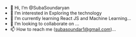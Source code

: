 - 👋 Hi, I’m @SubaSoundaryan
- 👀 I’m interested in Exploring the technology 
- 🌱 I’m currently learning React JS and Machine Learning...
- 💞️ I’m looking to collaborate on ...
- 📫 How to reach me (subasoundar1@gmail.com)...

<!---
SubaSoundaryan/SubaSoundaryan is a ✨ special ✨ repository because its `README.md` (this file) appears on your GitHub profile.
You can click the Preview link to take a look at your changes.
--->
